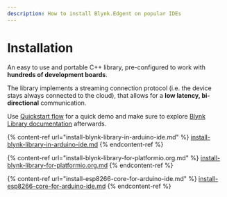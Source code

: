 ```yaml
---
description: How to install Blynk.Edgent on popular IDEs
---
```


# Installation

An easy to use and portable C++ library, pre-configured to work with **hundreds of development boards**.

The library implements a streaming connection protocol (i.e. the device stays always connected to the cloud), that allows for a **low latency, bi-directional** communication.&#x20;

Use [Quickstart flow](../../getting-started/what-do-i-need-to-blynk/) for a quick demo and make sure to explore [Blynk Library documentation](broken-reference) afterwards.

{% content-ref url="install-blynk-library-in-arduino-ide.md" %}
[install-blynk-library-in-arduino-ide.md](install-blynk-library-in-arduino-ide.md)
{% endcontent-ref %}

{% content-ref url="install-blynk-library-for-platformio.org.md" %}
[install-blynk-library-for-platformio.org.md](install-blynk-library-for-platformio.org.md)
{% endcontent-ref %}

{% content-ref url="install-esp8266-core-for-arduino-ide.md" %}
[install-esp8266-core-for-arduino-ide.md](install-esp8266-core-for-arduino-ide.md)
{% endcontent-ref %}
